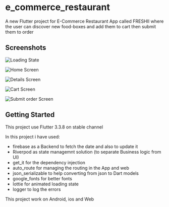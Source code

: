 # e_commerce_restaurant

A new Flutter project for E-Commerce Restaurant App called FRESHII where the user can discover new food-boxes and add them to cart then submit them to order

## Screenshots

![Loading State](https://firebasestorage.googleapis.com/v0/b/e-commerce-restaurant-app.appspot.com/o/Screenshot_loading_state.jpg?alt=media&token=d3b44ca8-43c9-4d66-b2ad-91c5e0ec255b "Loading State")

![Home Screen](https://firebasestorage.googleapis.com/v0/b/e-commerce-restaurant-app.appspot.com/o/Screenshot_home.jpg?alt=media&token=f38420a6-8b09-4805-a20d-18e689df5f74 "Home Screen")

![Details Screen](https://firebasestorage.googleapis.com/v0/b/e-commerce-restaurant-app.appspot.com/o/Screenshot_details.jpg?alt=media&token=eba1f2ea-ff86-47af-97ed-2fcff9117ce0 "Details Screen")

![Cart Screen](https://firebasestorage.googleapis.com/v0/b/e-commerce-restaurant-app.appspot.com/o/Screenshot_cart.jpg?alt=media&token=87cfc603-b603-4d1c-8bad-92033b627055 "Cart Screen")

![Submit order Screen](https://firebasestorage.googleapis.com/v0/b/e-commerce-restaurant-app.appspot.com/o/Screenshot_submit_order.jpg?alt=media&token=f0ea883d-e602-446f-975b-645eac7cc62b "Submit order Screen")

## Getting Started

This project use Flutter 3.3.8 on stable channel

In this project i have used:

- firebase as a Backend to fetch the date and also to update it
- Riverpod as state managemnt solution (to separate Business logic from UI)
- get_it for the dependency injection
- auto_route for managing the routing in the App and web
- json_serializable to help converting from json to Dart models
- google_fonts for better fonts
- lottie for animated loading state
- logger to log the errors

This project work on Android, ios and Web




